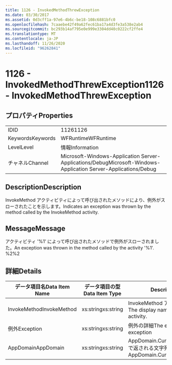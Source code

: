 ```yaml
---
title: 1126 - InvokedMethodThrewException
ms.date: 03/30/2017
ms.assetid: 0d3cff1a-97e6-4b6c-be18-108c6881bfc0
ms.openlocfilehash: 7caaebe42f49a62fec61ba17a4d3fe3a538e2ab4
ms.sourcegitcommit: bc293b14af795e0e999e3304dd40c0222cf2ffe4
ms.translationtype: MT
ms.contentlocale: ja-JP
ms.lasthandoff: 11/26/2020
ms.locfileid: "96262841"
---
```

# <a name="1126---invokedmethodthrewexception"></a><span data-ttu-id="9ba55-102">1126 - InvokedMethodThrewException</span><span class="sxs-lookup"><span data-stu-id="9ba55-102">1126 - InvokedMethodThrewException</span></span>

## <a name="properties"></a><span data-ttu-id="9ba55-103">プロパティ</span><span class="sxs-lookup"><span data-stu-id="9ba55-103">Properties</span></span>  
  
|||  
|-|-|  
|<span data-ttu-id="9ba55-104">ID</span><span class="sxs-lookup"><span data-stu-id="9ba55-104">ID</span></span>|<span data-ttu-id="9ba55-105">1126</span><span class="sxs-lookup"><span data-stu-id="9ba55-105">1126</span></span>|  
|<span data-ttu-id="9ba55-106">Keywords</span><span class="sxs-lookup"><span data-stu-id="9ba55-106">Keywords</span></span>|<span data-ttu-id="9ba55-107">WFRuntime</span><span class="sxs-lookup"><span data-stu-id="9ba55-107">WFRuntime</span></span>|  
|<span data-ttu-id="9ba55-108">Level</span><span class="sxs-lookup"><span data-stu-id="9ba55-108">Level</span></span>|<span data-ttu-id="9ba55-109">情報</span><span class="sxs-lookup"><span data-stu-id="9ba55-109">Information</span></span>|  
|<span data-ttu-id="9ba55-110">チャネル</span><span class="sxs-lookup"><span data-stu-id="9ba55-110">Channel</span></span>|<span data-ttu-id="9ba55-111">Microsoft-Windows-Application Server-Applications/Debug</span><span class="sxs-lookup"><span data-stu-id="9ba55-111">Microsoft-Windows-Application Server-Applications/Debug</span></span>|  
  
## <a name="description"></a><span data-ttu-id="9ba55-112">Description</span><span class="sxs-lookup"><span data-stu-id="9ba55-112">Description</span></span>  

 <span data-ttu-id="9ba55-113">InvokeMethod アクティビティによって呼び出されたメソッドにより、例外がスローされたことを示します。</span><span class="sxs-lookup"><span data-stu-id="9ba55-113">Indicates an exception was thrown by the method called by the InvokeMethod activity.</span></span>  
  
## <a name="message"></a><span data-ttu-id="9ba55-114">Message</span><span class="sxs-lookup"><span data-stu-id="9ba55-114">Message</span></span>  

 <span data-ttu-id="9ba55-115">アクティビティ '%1' によって呼び出されたメソッドで例外がスローされました。</span><span class="sxs-lookup"><span data-stu-id="9ba55-115">An exception was thrown in the method called by the activity '%1'.</span></span> <span data-ttu-id="9ba55-116">%2</span><span class="sxs-lookup"><span data-stu-id="9ba55-116">%2</span></span>  
  
## <a name="details"></a><span data-ttu-id="9ba55-117">詳細</span><span class="sxs-lookup"><span data-stu-id="9ba55-117">Details</span></span>  
  
|<span data-ttu-id="9ba55-118">データ項目名</span><span class="sxs-lookup"><span data-stu-id="9ba55-118">Data Item Name</span></span>|<span data-ttu-id="9ba55-119">データ項目の型</span><span class="sxs-lookup"><span data-stu-id="9ba55-119">Data Item Type</span></span>|<span data-ttu-id="9ba55-120">Description</span><span class="sxs-lookup"><span data-stu-id="9ba55-120">Description</span></span>|  
|--------------------|--------------------|-----------------|  
|<span data-ttu-id="9ba55-121">InvokeMethod</span><span class="sxs-lookup"><span data-stu-id="9ba55-121">InvokeMethod</span></span>|<span data-ttu-id="9ba55-122">xs:string</span><span class="sxs-lookup"><span data-stu-id="9ba55-122">xs:string</span></span>|<span data-ttu-id="9ba55-123">InvokeMethod アクティビティの表示名。</span><span class="sxs-lookup"><span data-stu-id="9ba55-123">The display name of the InvokeMethod activity.</span></span>|  
|<span data-ttu-id="9ba55-124">例外</span><span class="sxs-lookup"><span data-stu-id="9ba55-124">Exception</span></span>|<span data-ttu-id="9ba55-125">xs:string</span><span class="sxs-lookup"><span data-stu-id="9ba55-125">xs:string</span></span>|<span data-ttu-id="9ba55-126">例外の詳細</span><span class="sxs-lookup"><span data-stu-id="9ba55-126">The exception details for the exception</span></span>|  
|<span data-ttu-id="9ba55-127">AppDomain</span><span class="sxs-lookup"><span data-stu-id="9ba55-127">AppDomain</span></span>|<span data-ttu-id="9ba55-128">xs:string</span><span class="sxs-lookup"><span data-stu-id="9ba55-128">xs:string</span></span>|<span data-ttu-id="9ba55-129">AppDomain.CurrentDomain.FriendlyName で返される文字列。</span><span class="sxs-lookup"><span data-stu-id="9ba55-129">The string returned by AppDomain.CurrentDomain.FriendlyName.</span></span>|
